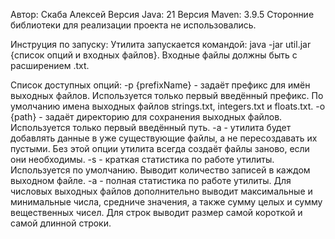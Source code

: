 Автор: Скаба Алексей
Версия Java: 21
Версия Maven: 3.9.5
Сторонние библиотеки для реализации проекта не использовались. 

Инструция по запуску:
Утилита запускается командой: java -jar util.jar {список опций и входных файлов}. Входные файлы должны быть с расширением .txt.

Список доступных опций:
-p {prefixName} - задаёт префикс для имён выходных файлов. Используется только первый введённый префикс. По умолчанию имена выходных файлов strings.txt, integers.txt и floats.txt.
-o {path} - задаёт директорию для сохранения выходных файлов. Используется только первый введённый путь. 
-a - утилита будет добавлять данные в уже существующие файлы, а не пересоздавать их пустыми. Без этой опции утилита всегда создаёт файлы заново, если они необходимы.
-s - краткая статистика по работе утилиты. Используется по умолчанию. Выводит количество записей в каждом выходном файле.
-а - полная статистика по работе утилиты. Для числовых выходных файлов дополнительно выводит максимальные и минимальные числа, средниче значения, а также сумму целых и сумму вещественных чисел. Для строк выводит размер самой короткой и самой длинной строки. 
